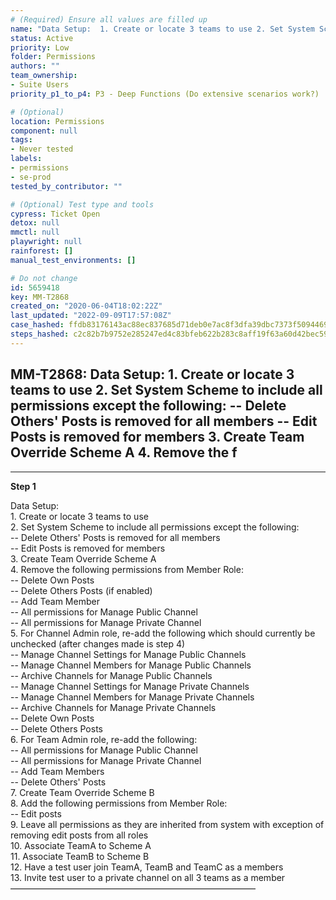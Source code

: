 ```yaml
---
# (Required) Ensure all values are filled up
name: "Data Setup:  1. Create or locate 3 teams to use 2. Set System Scheme to include all permissions except the following:  -- Delete Others' Posts is removed for all members -- Edit Posts is removed for members 3. Create Team Override Scheme A 4. Remove the f"
status: Active
priority: Low
folder: Permissions
authors: ""
team_ownership:
- Suite Users
priority_p1_to_p4: P3 - Deep Functions (Do extensive scenarios work?)

# (Optional)
location: Permissions
component: null
tags:
- Never tested
labels:
- permissions
- se-prod
tested_by_contributor: ""

# (Optional) Test type and tools
cypress: Ticket Open
detox: null
mmctl: null
playwright: null
rainforest: []
manual_test_environments: []

# Do not change
id: 5659418
key: MM-T2868
created_on: "2020-06-04T18:02:22Z"
last_updated: "2022-09-09T17:57:08Z"
case_hashed: ffdb83176143ac88ec837685d71deb0e7ac8f3dfa39dbc7373f50944698a787b3b8f40b4ed3bd819667826c0c713a110
steps_hashed: c2c82b7b9752e285247ed4c83bfeb622b283c8aff19f63a60d42bec5990ac9a5aac98c9f0068b7caf92002d9e2dfea01
---
```


<!-- (Auto-generated) Based on frontmatter's "key" and "name" -->

## MM-T2868: Data Setup: 1. Create or locate 3 teams to use 2. Set System Scheme to include all permissions except the following: -- Delete Others' Posts is removed for all members -- Edit Posts is removed for members 3. Create Team Override Scheme A 4. Remove the f

---

**Step 1**

Data Setup:\
1\. Create or locate 3 teams to use\
2\. Set System Scheme to include all permissions except the following:\
\-- Delete Others' Posts is removed for all members\
\-- Edit Posts is removed for members\
3\. Create Team Override Scheme A\
4\. Remove the following permissions from Member Role:\
\-- Delete Own Posts\
\-- Delete Others Posts (if enabled)\
\-- Add Team Member\
\-- All permissions for Manage Public Channel\
\-- All permissions for Manage Private Channel\
5\. For Channel Admin role, re-add the following which should currently be unchecked (after changes made is step 4)\
\-- Manage Channel Settings for Manage Public Channels\
\-- Manage Channel Members for Manage Public Channels\
\-- Archive Channels for Manage Public Channels\
\-- Manage Channel Settings for Manage Private Channels\
\-- Manage Channel Members for Manage Private Channels\
\-- Archive Channels for Manage Private Channels\
\-- Delete Own Posts\
\-- Delete Others Posts\
6\. For Team Admin role, re-add the following:\
\-- All permissions for Manage Public Channel\
\-- All permissions for Manage Private Channel\
\-- Add Team Members\
\-- Delete Others' Posts\
7\. Create Team Override Scheme B\
8\. Add the following permissions from Member Role:\
\-- Edit posts\
9\. Leave all permissions as they are inherited from system with exception of removing edit posts from all roles\
10\. Associate TeamA to Scheme A\
11\. Associate TeamB to Scheme B\
12\. Have a test user join TeamA, TeamB and TeamC as a members\
13\. Invite test user to a private channel on all 3 teams as a member\
————————————————————————————
